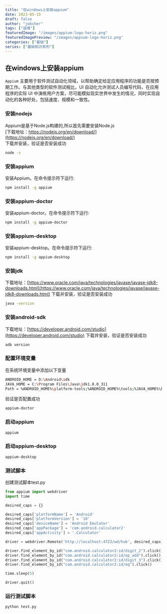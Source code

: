 ```yaml
---
title: "在windows上安装appium"
date: 2023-05-15
draft: false
author: "jobcher"
tags: ["运维"]
featuredImage: "/images/appium-logo-horiz.png"
featuredImagePreview: "/images/appium-logo-horiz.png"
categories: ["基础"]
series: ["基础知识系列"]
---
```

## 在windows上安装appium
`Appium` 主要用于软件测试自动化领域，以帮助确定给定应用程序的功能是否按预期工作。与其他类型的软件测试相比，UI 自动化允许测试人员编写代码，在应用程序的实际 UI 中演练用户方案，尽可能模拟现实世界中发生的情况，同时实现自动化的各种好处，包括速度、规模和一致性。

### 安装nodejs
Appium是基于Node.js构建的,所以首先需要安装Node.js  
[下载地址：https://nodejs.org/en/download/](https://nodejs.org/en/download/)  
下载并安装，验证是否安装成功  
```sh
node -v
```

### 安装appium
安装Appium。在命令提示符下运行:
```sh
npm install -g appium
```

### 安装appium-doctor
安装appium-doctor。在命令提示符下运行:
```sh
npm install -g appium-doctor
```

### 安装appium-desktop
安装appium-desktop。在命令提示符下运行:
```sh
npm install -g appium-desktop
```

### 安装jdk
下载地址：[https://www.oracle.com/java/technologies/javase/javase-jdk8-downloads.html](https://www.oracle.com/java/technologies/javase/javase-jdk8-downloads.html)
下载并安装，验证是否安装成功
```sh
java -version
```

### 安装android-sdk
下载地址：[https://developer.android.com/studio](https://developer.android.com/studio)
下载并安装，验证是否安装成功
```sh
adb version
```

### 配置环境变量
在系统环境变量中添加以下变量
```sh
ANDROID_HOME = D:\Android\sdk
JAVA_HOME = C:\Program Files\Java\jdk1.8.0_311
Path = %ANDROID_HOME%\platform-tools;%ANDROID_HOME%\tools;%JAVA_HOME%\bin
```
验证是否配置成功
```sh
appium-doctor
```

### 启动appium
```sh
appium
```

### 启动appium-desktop
```sh
appium-desktop
```

### 测试脚本
创建测试脚本test.py
```python
from appium import webdriver
import time

desired_caps = {}

desired_caps['platformName'] = 'Android'
desired_caps['platformVersion'] = '10'
desired_caps['deviceName'] = 'Android Emulator'
desired_caps['appPackage'] = 'com.android.calculator2'
desired_caps['appActivity'] = '.Calculator'

driver = webdriver.Remote('http://localhost:4723/wd/hub', desired_caps)

driver.find_element_by_id("com.android.calculator2:id/digit_2").click()
driver.find_element_by_id("com.android.calculator2:id/op_add").click()
driver.find_element_by_id("com.android.calculator2:id/digit_3").click()
driver.find_element_by_id("com.android.calculator2:id/eq").click()

time.sleep(5)

driver.quit()
```

### 运行测试脚本
```sh
python test.py
```
